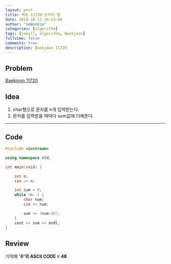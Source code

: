 ```yaml
---
layout: post
title: 백준 11720:숫자의 합
date: 2019-10-12 19:53:00
author: "SeWonKim"
categories: [algorithm]
tags: [jekyll, algorithm, Baekjoon]
fullview: false
comments: true
description: Baekjoon 11720
---
```


## Problem

[Baekjoon 11720](https://www.acmicpc.net/problem/11720)

## Idea

1. char형으로 문자를 n개 입력받는다.
2. 문자를 입력받을 때마다 sum값에 더해준다.

---

## Code

```cpp
#include <iostream>

using namespace std;

int main(void) {

	int n;
	cin >> n;

	int sum = 0;
	while (n--) {
		char num;
		cin >> num;

		sum += (num-48);
	}
	cout << sum << endl;
}
```

## Review

기억해 **'0'의 ASCII CODE = 48**
